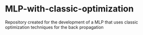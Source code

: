 # MLP-with-classic-optimization
Repository created for the development of a MLP that uses classic optimization techniques for the back propagation
